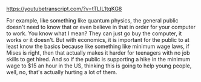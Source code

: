 https://youtubetranscript.com/?v=tTLIL1tqKG8

 For example, like something like quantum physics, the general public doesn't need to know that or even believe in that in order for your computer to work. You know what I mean? They can just go buy the computer, it works or it doesn't. But with economics, it is important for the public to at least know the basics because like something like minimum wage laws, if Mises is right, then that actually makes it harder for teenagers with no job skills to get hired. And so if the public is supporting a hike in the minimum wage to $15 an hour in the US, thinking this is going to help young people, well, no, that's actually hurting a lot of them.